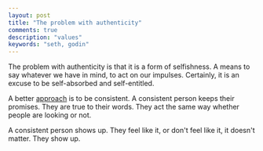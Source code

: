 ```yaml
---
layout: post
title: "The problem with authenticity"
comments: true
description: "values"
keywords: "seth, godin"
---
```



The problem with authenticity is that it is a form of selfishness. A means to say whatever we have in mind, to act on our impulses. Certainly, it is an excuse to be self-absorbed and self-entitled.

A better [approach](https://seths.blog/2017/10/defining-authenticity/) is to be consistent. A consistent person keeps their promises. They are true to their words. They act the same way whether people are looking or not.

A consistent person shows up. They feel like it, or don't feel like it, it doesn't matter. They show up.




